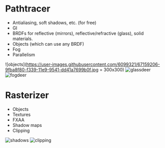 # Pathtracer

- Antialiasing, soft shadows, etc. (for free)
- GI
- BRDFs for reflective (mirrors), reflective/refractive (glass), solid materials.
- Objects (which can use any BRDF)
- Fog
- Parallelism

![objects](https://user-images.githubusercontent.com/6099321/67159206-9fba8f80-f339-11e9-9541-dd41a7699b0f.jpg = 300x300)
![glassdeer](https://user-images.githubusercontent.com/6099321/67159199-96312780-f339-11e9-9b57-828d7a7e1ceb.jpg)
![fogdeer](https://user-images.githubusercontent.com/6099321/67159200-96c9be00-f339-11e9-8a17-f762259ab844.jpg)

# Rasterizer

- Objects
- Textures
- FXAA
- Shadow maps
- Clipping

![shadows](https://user-images.githubusercontent.com/6099321/67159203-98938180-f339-11e9-856e-448e4e8265a2.png)
![clipping](https://user-images.githubusercontent.com/6099321/67159201-97faeb00-f339-11e9-9bd1-6cf1495e6246.png)
